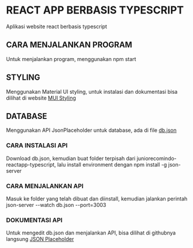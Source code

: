 # REACT APP BERBASIS TYPESCRIPT

Aplikasi website react berbasis typescript

## CARA MENJALANKAN PROGRAM

Untuk menjalankan program, menggunakan npm start

## STYLING

Menggunakan Material UI styling, untuk instalasi dan dokumentasi bisa dilihat di website [MUI Styling](https://mui.com/system/styles/basics/)

## DATABASE

Menggunakan API JsonPlaceholder untuk database, ada di file [db.json](https://drive.google.com/drive/folders/1JYz0QgQU7IYI30VCuHQKNbWI0ZMgAGJZ?usp=sharing)

### CARA INSTALASI API

Download db.json, kemudian buat folder terpisah dari juniorecomindo-reactapp-typescript, lalu install environment dengan npm install -g json-server

### CARA MENJALANKAN API

Masuk ke folder yang telah dibuat dan diinstall, kemudian jalankan perintah json-server --watch db.json --port=3003

### DOKUMENTASI API

Untuk mengedit db.json dan menjalankan API, bisa dilihat di githubnya langsung [JSON Placeholder](https://github.com/typicode/json-server)
